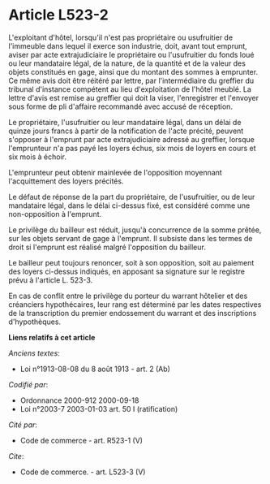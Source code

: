 # Article L523-2

L'exploitant d'hôtel, lorsqu'il n'est pas propriétaire ou usufruitier de l'immeuble dans lequel il exerce son industrie,
doit, avant tout emprunt, aviser par acte extrajudiciaire le propriétaire ou l'usufruitier du fonds loué ou leur mandataire
légal, de la nature, de la quantité et de la valeur des objets constitués en gage, ainsi que du montant des sommes à
emprunter. Ce même avis doit être réitéré par lettre, par l'intermédiaire du greffier du tribunal d'instance compétent au
lieu d'exploitation de l'hôtel meublé. La lettre d'avis est remise au greffier qui doit la viser, l'enregistrer et l'envoyer
sous forme de pli d'affaire recommandé avec accusé de réception.

Le propriétaire, l'usufruitier ou leur mandataire légal, dans un délai de quinze jours francs à partir de la notification de
l'acte précité, peuvent s'opposer à l'emprunt par acte extrajudiciaire adressé au greffier, lorsque l'emprunteur n'a pas payé
les loyers échus, six mois de loyers en cours et six mois à échoir.

L'emprunteur peut obtenir mainlevée de l'opposition moyennant l'acquittement des loyers précités.

Le défaut de réponse de la part du propriétaire, de l'usufruitier, ou de leur mandataire légal, dans le délai ci-dessus fixé,
est considéré comme une non-opposition à l'emprunt.

Le privilège du bailleur est réduit, jusqu'à concurrence de la somme prêtée, sur les objets servant de gage à l'emprunt. Il
subsiste dans les termes de droit si l'emprunt est réalisé malgré l'opposition du bailleur.

Le bailleur peut toujours renoncer, soit à son opposition, soit au paiement des loyers ci-dessus indiqués, en apposant sa
signature sur le registre prévu à l'article L. 523-3.

En cas de conflit entre le privilège du porteur du warrant hôtelier et des créanciers hypothécaires, leur rang est déterminé
par les dates respectives de la transcription du premier endossement du warrant et des inscriptions d'hypothèques.

**Liens relatifs à cet article**

_Anciens textes_:

  - Loi n°1913-08-08 du 8 août 1913 - art. 2 (Ab)

_Codifié par_:

  - Ordonnance 2000-912 2000-09-18
  - Loi n°2003-7 2003-01-03 art. 50 I (ratification)

_Cité par_:

  - Code de commerce - art. R523-1 (V)

_Cite_:

  - Code de commerce. - art. L523-3 (V)

